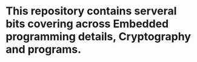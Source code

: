 # This repository contains serveral bits covering across Embedded programming details, Cryptography and programs.
